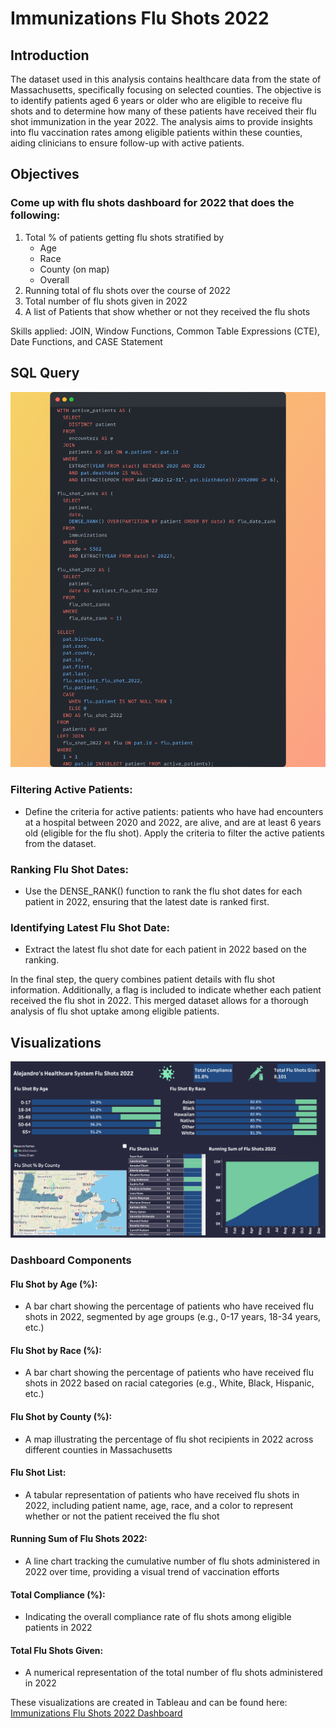 # Immunizations Flu Shots 2022

## Introduction
The dataset used in this analysis contains healthcare data from the state of Massachusetts, specifically focusing on selected counties. The objective is to identify patients aged 6 years or older who are eligible to receive flu shots and to determine how many of these patients have received their flu shot immunization in the year 2022. The analysis aims to provide insights into flu vaccination rates among eligible patients within these counties, aiding clinicians to ensure follow-up with active patients.

## Objectives
### Come up with flu shots dashboard for 2022 that does the following:
<ol>
  <li>Total % of patients getting flu shots stratified by <ul>
    <li>Age</li>
    <li>Race</li>
    <li>County (on map)</li>
    <li>Overall</li>
  </ul></li>
  <li>Running total of flu shots over the course of 2022</li>
  <li>Total number of flu shots given in 2022</li>
  <li>A list of Patients that show whether or not they received the flu shots</li>
</ol>

Skills applied: JOIN, Window Functions, Common Table Expressions (CTE), Date Functions, and CASE Statement

## SQL Query
<img src = "Snap.png"></img>

### Filtering Active Patients:
- Define the criteria for active patients: patients who have had encounters at a hospital between 2020 and 2022, are alive, and are at least 6 years old (eligible for the flu shot).
Apply the criteria to filter the active patients from the dataset.

### Ranking Flu Shot Dates:
- Use the DENSE_RANK() function to rank the flu shot dates for each patient in 2022, ensuring that the latest date is ranked first.

### Identifying Latest Flu Shot Date:
- Extract the latest flu shot date for each patient in 2022 based on the ranking.

In the final step, the query combines patient details with flu shot information. Additionally, a flag is included to indicate whether each patient received the flu shot in 2022. This merged dataset allows for a thorough analysis of flu shot uptake among eligible patients.

## Visualizations
<img src = "Immunization Dashboard.png"></img>
### Dashboard Components

#### Flu Shot by Age (%):
- A bar chart showing the percentage of patients who have received flu shots in 2022, segmented by age groups (e.g., 0-17 years, 18-34 years, etc.)

#### Flu Shot by Race (%):
- A bar chart showing the percentage of patients who have received flu shots in 2022 based on racial categories (e.g., White, Black, Hispanic, etc.)

#### Flu Shot by County (%):
- A map illustrating the percentage of flu shot recipients in 2022 across different counties in Massachusetts

#### Flu Shot List:
- A tabular representation of patients who have received flu shots in 2022, including patient name, age, race, and a color to represent whether or not the patient received the flu shot

#### Running Sum of Flu Shots 2022:
- A line chart tracking the cumulative number of flu shots administered in 2022 over time, providing a visual trend of vaccination efforts

#### Total Compliance (%):
- Indicating the overall compliance rate of flu shots among eligible patients in 2022

#### Total Flu Shots Given:
- A numerical representation of the total number of flu shots administered in 2022

These visualizations are created in Tableau and can be found here: <a href = "https://public.tableau.com/app/profile/alejandro.de.la.cruz5286/viz/ImmunizationsFluShots2022_16969790052040/Dashboard1" target = "_blank">Immunizations Flu Shots 2022 Dashboard</a>
